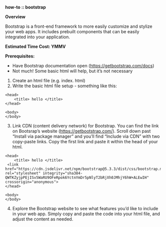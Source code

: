 **how-to :: bootstrap**

**Overview**

Bootstrap is a front-end framework to more easily customize and stylize your web apps. It includes prebuilt components that can be easily integrated into your application.


**Estimated Time Cost: YMMV**


**Prerequisites:**

- Have Bootstrap documentation open (https://getbootstrap.com/docs)
- Not much! Some basic html will help, but it’s not necessary


1. Create an html file (e.g. index. html)
2. Write the basic html file setup - something like this:
<!DOCTYPE html>
<!--
	heading here
-->

<html>

	<head>
    	<title> hello </title>
	</head>

	<body>
	</body>

</html>

3. Link CDN (content delivery network) for Bootstrap. You can find the link on Bootsrap’s website (https://getbootstrap.com/). Scroll down past “Install via package manager” and you’ll find “Include via CDN” with two copy-paste links. Copy the first link and paste it within the head of your html.
   
<!DOCTYPE html>
<html>

	<head>
    	<title> hello </title>
     <link href="https://cdn.jsdelivr.net/npm/bootstrap@5.3.3/dist/css/bootstrap.min.css" rel="stylesheet" integrity="sha384-QWTKZyjpPEjISv5WaRU9OFeRpok6YctnYmDr5pNlyT2bRjXh0JMhjY6hW+ALEwIH" crossorigin="anonymous">
	</head>

	<body>
	</body>

</html>

4. Explore the Bootstrap website to see what features you’d like to include in your web app. Simply copy and paste the code into your html file, and adjust the content as needed.
